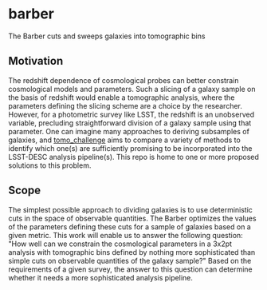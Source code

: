# barber
The Barber cuts and sweeps galaxies into tomographic bins

## Motivation
The redshift dependence of cosmological probes can better constrain cosmological models and parameters.
Such a slicing of a galaxy sample on the basis of redshift would enable a tomographic analysis, where the parameters defining the slicing scheme are a choice by the researcher.
However, for a photometric survey like LSST, the redshift is an unobserved variable, precluding straightforward division of a galaxy sample using that parameter.
One can imagine many approaches to deriving subsamples of galaxies, and [tomo_challenge](https://github.com/LSSTDESC/tomo_challenge) aims to compare a variety of methods to identify which one(s) are sufficiently promising to be incorporated into the LSST-DESC analysis pipeline(s).
This repo is home to one or more proposed solutions to this problem.

## Scope
The simplest possible approach to dividing galaxies is to use deterministic cuts in the space of observable quantities.
The Barber optimizes the values of the parameters defining these cuts for a sample of galaxies based on a given metric.
This work will enable us to answer the following question: "How well can we constrain the cosmological parameters in a 3x2pt analysis with tomographic bins defined by nothing more sophisticated than simple cuts on observable quantities of the galaxy sample?"
Based on the requirements of a given survey, the answer to this question can determine whether it needs a more sophisticated analysis pipeline.
